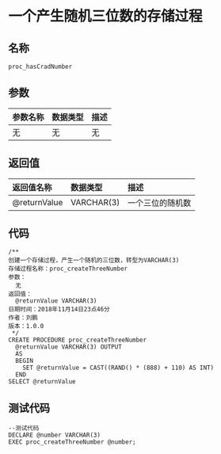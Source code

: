 # 一个产生随机三位数的存储过程

## 名称

```
proc_hasCradNumber
```

## 参数

| 参数名称 | 数据类型 | 描述 |
| :--- | :--- | :--- |
| 无 | 无 | 无 |

## 返回值

| 返回值名称 | 数据类型 | 描述 |
| :--- | :--- | :--- |
| @returnValue | VARCHAR\(3\) | 一个三位的随机数 |

## 代码

```
/**
创建一个存储过程，产生一个随机的三位数，转型为VARCHAR(3)
存储过程名称：proc_createThreeNumber
参数：
  无
返回值：
  @returnValue VARCHAR(3)
日期时间：2018年11月14日23点46分
作者：刘鹏
版本：1.0.0
 */
CREATE PROCEDURE proc_createThreeNumber
  @returnValue VARCHAR(3) OUTPUT
  AS
  BEGIN
    SET @returnValue = CAST((RAND() * (888) + 110) AS INT)
  END
SELECT @returnValue
```

## 测试代码

```
--测试代码
DECLARE @number VARCHAR(3)
EXEC proc_createThreeNumber @number;
```



